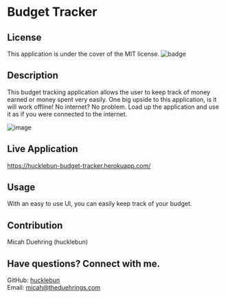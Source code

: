 # Budget Tracker

## License
This application is under the cover of the MIT license.
![badge](https://img.shields.io/badge/license-MIT-brightgreen)

## Description
This budget tracking application allows the user to keep track of money earned or money spent very easily. One big upside to this application, is it will work offline! No internet? No problem. Load up the application and use it as if you were connected to the internet.

![image](https://user-images.githubusercontent.com/62036600/141721115-09087a00-2531-42fb-8c3e-7eed01bc4114.png)

## Live Application
https://hucklebun-budget-tracker.herokuapp.com/

## Usage
With an easy to use UI, you can easily keep track of your budget. 

## Contribution
Micah Duehring (hucklebun)

## Have questions? Connect with me.
GitHub: [hucklebun](https://github.com/hucklebun/)
</br>
Email: micah@theduehrings.com
